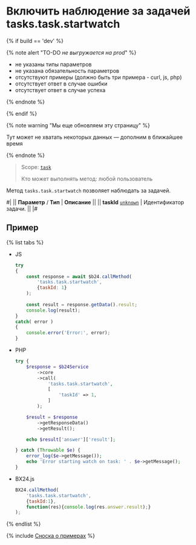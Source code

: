 # Включить наблюдение за задачей tasks.task.startwatch

{% if build == 'dev' %}

{% note alert "TO-DO _не выгружается на prod_" %}

- не указаны типы параметров
- не указана обязательность параметров
- отсутствуют примеры (должно быть три примера - curl, js, php)
- отсутствует ответ в случае ошибки
- отсутствует ответ в случае успеха
 
{% endnote %}

{% endif %}

{% note warning "Мы еще обновляем эту страницу" %}

Тут может не хватать некоторых данных — дополним в ближайшее время

{% endnote %}

> Scope: [`task`](../scopes/permissions.md)
>
> Кто может выполнять метод: любой пользователь

Метод `tasks.task.startwatch` позволяет наблюдать за задачей.

#|
|| **Параметр** / **Тип** | **Описание** ||
|| **taskId**
[`unknown`](../data-types.md) | Идентификатор задачи. ||
|#

## Пример

{% list tabs %}

- JS


    ```js
    try
    {
    	const response = await $b24.callMethod(
    		'tasks.task.startwatch',
    		{taskId: 1}
    	);
    	
    	const result = response.getData().result;
    	console.log(result);
    }
    catch( error )
    {
    	console.error('Error:', error);
    }
    ```

- PHP


    ```php
    try {
        $response = $b24Service
            ->core
            ->call(
                'tasks.task.startwatch',
                [
                    'taskId' => 1,
                ]
            );
    
        $result = $response
            ->getResponseData()
            ->getResult();
    
        echo $result['answer']['result'];
    
    } catch (Throwable $e) {
        error_log($e->getMessage());
        echo 'Error starting watch on task: ' . $e->getMessage();
    }
    ```

- BX24.js

    ```js
    BX24.callMethod(
        'tasks.task.startwatch',
        {taskId:1},
        function(res){console.log(res.answer.result);}
    );
    ```

{% endlist %}

{% include [Сноска о примерах](../../_includes/examples.md) %}